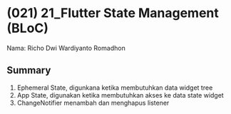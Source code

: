 # (021) 21_Flutter State Management (BLoC)

Nama: Richo Dwi Wardiyanto Romadhon

## Summary


1. Ephemeral State, digunkana ketika membutuhkan data widget tree 
2. App State, digunakan ketika membutuhkan akses ke data state widget
3. ChangeNotifier menambah dan menghapus listener